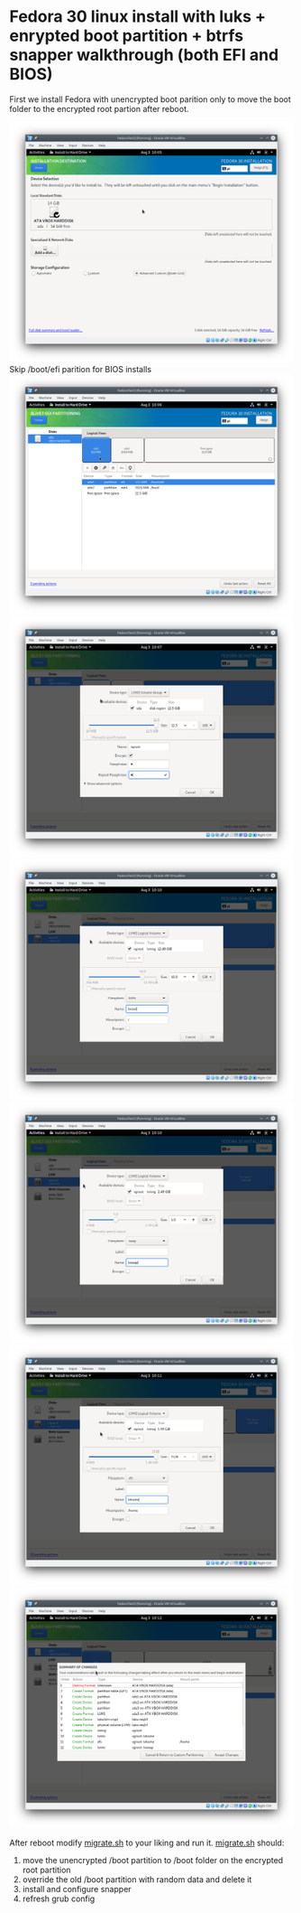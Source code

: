 # Fedora 30 linux install with luks + enrypted boot partition + btrfs snapper walkthrough (both EFI and BIOS)
First we install Fedora with unencrypted boot parition only to move the boot folder to the encrypted root partion after reboot.

![Select Blivet-GUI](1_anaconda_pick_blivet.png)
Skip /boot/efi parition for BIOS installs
![boot and efi partitions](2_anaconda_boot_and_efi_partitions.png)
![encrypted volume group](3_anaconda_volume_group.png)
![root logical volume](4_anaconda_lv_root.png)
![swap logical volume](5_anaconda_lv_swap.png)
![home logical volume](6_anaconda_lv_home.png)
![finish](7_anaconda_accept.png)

After reboot modify [migrate.sh](migrate.sh) to your liking and run it. [migrate.sh](migrate.sh) should:
1. move the unencrypted /boot partition to /boot folder on the encrypted root partition
2. override the old /boot partition with random data and delete it
3. install and configure snapper
4. refresh grub config